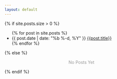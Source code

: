 ```yaml
---
layout: default
---
```

{% if site.posts.size > 0 %}
<ul>
    {% for post in site.posts %}
    <li>
        <span>{{ post.date | date: "%b %-d, %Y" }}</span>
        <span><a href="{{post.url}}">{{post.title}}</a></span>
    </li>
    {% endfor %}
</ul>
{% else %}
<p style="color: #999; text-align: center;">No Posts Yet</p>
{% endif %}
